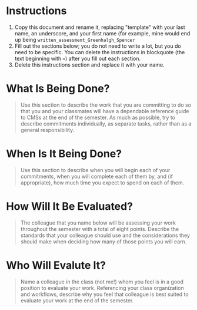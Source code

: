 # Instructions
1. Copy this document and rename it, replacing "template" with your last name, an underscore, and your first name (for example, mine would end up being `written_assessment_Greenhalgh_Spencer` 
2. Fill out the sections below; you do not need to write a lot, but you do need to be specific. You can delete the instructions in blockquote (the text beginning with `>`) after you fill out each section.
3. Delete this instructions section and replace it with your name. 

# What Is Being Done?

> Use this section to describe the work that you are committing to do so that you and your classmates will have a dependable reference guide to CMSs at the end of the semester. As much as possible, try to describe commitments individually, as separate tasks, rather than as a general responsibility.

# When Is It Being Done? 

> Use this section to describe when you will begin each of your commitments, when you will complete each of them by, and (if appropriate), how much time  you expect to spend on each of them. 

# How Will It Be Evaluated? 

> The colleague that you name below will be assessing your work throughout the semester with a total of eight points. Describe the standards that your colleague should use and the considerations they should make when deciding how many of those points you will earn. 

# Who Will Evalute It? 

> Name a colleague in the class (not me!) whom you feel is in a good position to evaluate your work. Referencing your class organization and workflows, describe why you feel that colleague is best suited to evaluate your work at the end of the semester.